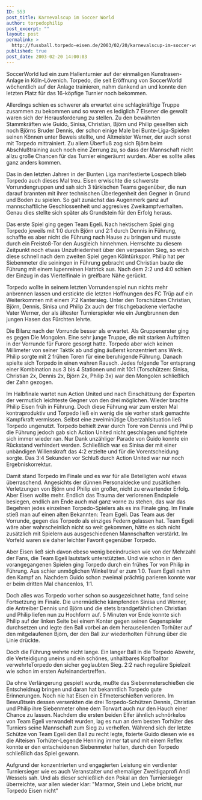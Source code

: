```yaml
---
ID: 553
post_title: Karnevalscup im Soccer World
author: torpedophilip
post_excerpt: ""
layout: post
permalink: >
  http://fussball.torpedo-eisen.de/2003/02/20/karnevalscup-im-soccer-world/
published: true
post_date: 2003-02-20 14:00:03
---
```

SoccerWorld lud ein zum Hallenturnier auf der einmaligen Kunstrasen-Anlage in Köln-Lövenich. Torpedo, die seit Eröffnung von SoccerWorld wöchentlich auf der Anlage trainieren, nahm dankend an und konnte den letzten Platz für das 16-köpfige Turnier noch bekommen.

Allerdings schien es schwerer als erwartet eine schlagkräftige Truppe zusammen zu bekommen und so waren es lediglich 7 Eisener die gewollt waren sich der Herausforderung zu stellen. Zu den bewährten Stammkräften wie Guido, Sinisa, Christian, Björn und Philip gesellten sich noch Björns Bruder Dennis, der schon einige Male bei Bunte-Liga-Spielen seinen Können unter Beweis stellte, und Altmeister Werner, der auch sonst mit Torpedo mittrainiert. Zu allem Überfluß zog sich Björn beim Abschlußtraining auch noch eine Zerrung zu, so dass der Mannschaft nicht allzu große Chancen für das Turnier eingeräumt wurden. Aber es sollte alles ganz anders kommen.

Das in den letzten Jahren in der Bunten Liga manifestierte Lospech blieb Torpedo auch dieses Mal treu. Eisen erwischte die schwerste Vorrundengruppen und sah sich 3 türkischen Teams gegenüber, die nun darauf brannten mit ihrer technischen Überlegenheit den Gegner in Grund und Boden zu spielen. So galt zunächst das Augenmerk ganz auf mannschaftliche Geschlossenheit und aggresives Zweikampfverhalten. Genau dies stellte sich später als Grundstein für den Erfolg heraus.

Das erste Spiel ging gegen Team Egeli. Nach hektischem Spiel ging Torpedo jeweils mit 1:0 durch Björn und 2:1 durch Dennis in Führung, schaffte es aber nicht die Führung nach Hause zu bringen und musste durch ein Freistoß-Tor den Ausgleich hinnehmen. Herrschte zu diesem Zeitpunkt noch etwas Unzufriedenheit über den verpassten Sieg, so wich diese schnell nach dem zweiten Spiel gegen Kölntürkspor. Philip hat per Siebenmeter die seiningen in Führung gebracht und Christian baute die Führung mit einem lupenreinen Hattrick aus. Nach dem 2:2 und 4:0 schien der Einzug in das Viertelfinale in greifbare Nähe gerückt.

Torpedo wollte in seinem letzten Vorrundenspiel nun nichts mehr anbrennen lassen und erstickte die letzten Hoffnungen des FC Trüp auf ein Weiterkommen mit einem 7:2 Kantersieg. Unter den Torschützen Christian, Björn, Dennis, Sinisa und Philip 2x auch der frischgebackene vierfache Vater Werner, der als ältester Turnierspieler wie ein Jungbrunnen den jungen Hasen das Fürchten lehrte.

Die Bilanz nach der Vorrunde besser als erwartet. Als Gruppenerster ging es gegen Die Mongolen. Eine sehr junge Truppe, die mit starken Auftritten in der Vorrunde für Furore gesorgt hatte. Torpedo aber wich keinen Millimeter von seiner Taktik ab und ging äußerst konzentriert ans Werk. Philip sorgte mit 2 frühen Toren für eine beruhigende Führung. Danach spielte sich Torpedo in einen wahren Rausch. Jedes folgende Tor entsprang einer Kombination aus 3 bis 4 Stationen und mit 10:1 (Torschützen: Sinisa, Christian 2x, Dennis 2x, Björn 2x, Philip 3x) war den Mongolen schließlich der Zahn gezogen.

Im Halbfinale wartet nun Action United und nach Einschätzung der Experten der vermutlich leichteste Gegner von den drei möglichen. Wieder brachte Philip Eisen früh in Führung. Doch diese Führung war zum ersten Mal kontraproduktiv und Torpedo ließ ein wenig die sie vorher stark gemachte Kampfkraft vermissen. Selbst eine zweiminütige Überzahlsituation ließ Torpedo ungenutzt. Torpedo behielt zwar durch Tore von Dennis und Philip die Führung jedoch gab sich Action United nicht geschlagen und fightete sich immer wieder ran. Nur Dank unzähliger Parade von Guido konnte ein Rückstand verhindert werden. Schließlich war es Sinisa der mit einer unbändigen Willenskraft das 4:2 erzielte und für die Vorentscheidung sorgte. Das 3:4 Sekunden vor Schluß durch Action United war nur noch Ergebniskorrektur.

Damit stand Torpedo im Finale und es war für alle Beteiligten wohl etwas überraschend. Angesichts der dünnen Personaldecke und zusätlichen Verletzungen von Björn und Philip ein großer, nicht zu erwartender Erfolg. Aber Eisen wollte mehr. Endlich das Trauma der verlorenen Endspiele besiegen, endlich am Ende auch mal ganz vorne zu stehen, das war das Begehren jedes einzelnen Torpedo-Spielers als es ins Finale ging. Im Finale stieß man auf einen alten Bekannten: Team Egeli. Das Team aus der Vorrunde, gegen das Torpedo als einziges Federn gelassen hat. Team Egeli wäre aber wahrscheinlich nicht so weit gekommen, hätte es sich nicht zusätzlich mit Spielern aus ausgeschiedenen Mannschaften verstärkt. Im Vorfeld waren sie daher leichter Favorit gegenüber Torpedo.

Aber Eisen ließ sich davon ebeso wenig beeindrucken wie von der Mehrzahl der Fans, die Team Egeli lautstark unterstützten. Und wie schon in den vorangegangenen Spielen ging Torpedo durch ein frühes Tor von Philip in Führung. Aus schier unmöglichen Winkel traf er zum 1:0. Team Egeli nahm den Kampf an. Nachdem Guido schon zweimal prächtig parieren konnte war er beim dritten Mal chancenlos, 1:1.

Doch alles was Torpedo vorher schon so ausgezeichnet hatte, fand seine Fortsetzung im Finale. Die unermüdliche kämpfenden Sinisa und Werner, die Antreiber Dennis und Björn und die stets brandgefährlichen Christian und Philip liefen nun zu Hochform auf. 5 Minuten vor Ende konnte sich Philip auf der linken Seite bei einem Konter gegen seinen Gegenspieler durchsetzen und legte den Ball vorbei an dem herauseilenden Torhüter auf den mitgelaufenen Björn, der den Ball zur wiederholten Führung über die Linie drückte.

Doch die Führung wehrte nicht lange. Ein langer Ball in die Torpedo Abwehr, die Verteidigung uneins und ein schönes, unhaltbares Kopfballtor verwehrteTorpedo den sicher geglaubten Sieg. 2:2 nach reguläre Spielzeit wie schon im ersten Aufeinandertreffen.

Da ohne Verlängerung gespielt wurde, mußte das Siebenmeterschießen die Entscheidnug bringen und daran hat bekanntlich Torpedo gute Erinnerungen. Noch nie hat Eisen ein Elfmeterschießen verloren. Im Bewußtsein dessen versenkten die drei Torpedo-Schützen Dennis, Christian und Philip ihre Siebenmeter ohne dem Torwart auch nur den Hauch einer Chance zu lassen. Nachdem die ersten beiden Elfer ähnlich schnörkelos von Team Egeli verwandelt wurden, lag es nun an dem besten Torhüter des Turniers seine Mannschaft zum Sieg zu verhelfen. Während sich der letzte Schütze von Team Egeli den Ball zu recht legte, fixierte Guido diesen wie es die Alteisen Torhüter-Legende Henning immer tat und mit einem Reflex konnte er den entscheidenen Siebenmeter halten, durch den Torpedo schließlich das Spiel gewann.

Aufgrund der konzentrierten und engagierten Leistung ein verdienter Turniersieger wie es auch Veranstalter und ehemaliger Zweitligaprofi Andi Wessels sah. Und als dieser schließlich den Pokal an den Turniersieger überreichte, war allen wieder klar: "Marmor, Stein und Liebe bricht, nur Torpedo Eisen nicht"